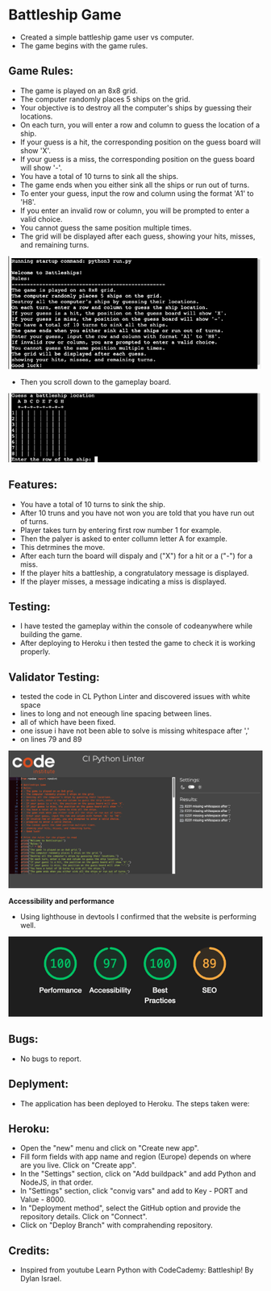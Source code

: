 # Battleship Game

- Created a simple battleship game user vs computer. 
- The game begins with the game rules.

## Game Rules:

- The game is played on an 8x8 grid.
- The computer randomly places 5 ships on the grid.
- Your objective is to destroy all the computer's ships by guessing their locations.
- On each turn, you will enter a row and column to guess the location of a ship.
- If your guess is a hit, the corresponding position on the guess board will show 'X'.
- If your guess is a miss, the corresponding position on the guess board will show '-'.
- You have a total of 10 turns to sink all the ships.
- The game ends when you either sink all the ships or run out of turns.
- To enter your guess, input the row and column using the format 'A1' to 'H8'.
- If you enter an invalid row or column, you will be prompted to enter a valid choice.
- You cannot guess the same position multiple times.
- The grid will be displayed after each guess, showing your hits, misses, and remaining turns.

![game rules](/images/game-rules.png)

- Then you scroll down to the gameplay board.

![boardgame](/images/board-game-play.png)

## Features:

- You have a total of 10 turns to sink the ship.
- After 10 truns and you have not won you are told that you have run out of turns. 
- Player takes turn by entering first row number 1 for example.
- Then the palyer is asked to enter collumn letter A for example.
- This detrmines the move.
- After each turn the board will dispaly and ("X") for a hit or a ("-") for a miss.
- If the player hits a battleship, a congratulatory message is displayed.
- If the player misses, a message indicating a miss is displayed.

## Testing:

- I have tested the gameplay within the console of codeanywhere while building the game.
- After deploying to Heroku i then tested the game to check it is working properly. 

## Validator Testing:

- tested the code in CL Python Linter and discovered issues with white space
- lines to long and not eneough line spacing between lines. 
- all of which have been fixed. 
- one issue i have not been able to solve is missing whitespace after ','
- on lines 79 and 89

![cl python linter](/images/cl-python-linter.png)

**Accessibility and performance**
- Using lighthouse in devtools I confirmed that the website is performing well.

![lighthouse test score](/images/lighthouse.png)

## Bugs:

- No bugs to report.

## Deplyment:

- The application has been deployed to Heroku. The steps taken were:

## Heroku:
- Open the "new" menu and click on "Create new app".
- Fill form fields with app name and region (Europe) depends on where are you live. Click on "Create app".
- In the "Settings" section, click on "Add buildpack" and add Python and NodeJS, in that order.
- In "Settings" section, click "convig vars" and add to Key - PORT and Value - 8000. 
- In "Deployment method", select the GitHub option and provide the repository details. Click on "Connect".
- Click on "Deploy Branch" with comprahending repository.

## Credits:

- Inspired from youtube Learn Python with CodeCademy: Battleship! By Dylan Israel.



